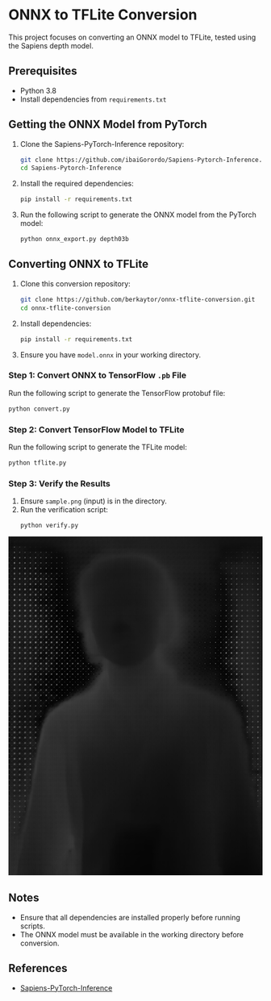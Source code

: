 # ONNX to TFLite Conversion

This project focuses on converting an ONNX model to TFLite, tested using the Sapiens depth model.

## Prerequisites
- Python 3.8
- Install dependencies from `requirements.txt`

## Getting the ONNX Model from PyTorch

1. Clone the Sapiens-PyTorch-Inference repository:
   ```sh
   git clone https://github.com/ibaiGorordo/Sapiens-Pytorch-Inference.git
   cd Sapiens-Pytorch-Inference
   ```

2. Install the required dependencies:
   ```sh
   pip install -r requirements.txt
   ```

3. Run the following script to generate the ONNX model from the PyTorch model:
   ```sh
   python onnx_export.py depth03b
   ```

## Converting ONNX to TFLite

1. Clone this conversion repository:
   ```sh
   git clone https://github.com/berkaytor/onnx-tflite-conversion.git
   cd onnx-tflite-conversion
   ```

2. Install dependencies:
   ```sh
   pip install -r requirements.txt
   ```

3. Ensure you have `model.onnx` in your working directory.

### Step 1: Convert ONNX to TensorFlow `.pb` File
Run the following script to generate the TensorFlow protobuf file:
   ```sh
   python convert.py
   ```

### Step 2: Convert TensorFlow Model to TFLite
Run the following script to generate the TFLite model:
   ```sh
   python tflite.py
   ```

### Step 3: Verify the Results
1. Ensure `sample.png` (input) is in the directory.
2. Run the verification script:
   ```sh
   python verify.py
   ```

![](sample.jpg)


## Notes
- Ensure that all dependencies are installed properly before running scripts.
- The ONNX model must be available in the working directory before conversion.

## References
- [Sapiens-PyTorch-Inference](https://github.com/ibaiGorordo/Sapiens-Pytorch-Inference)


